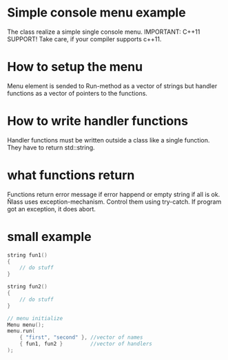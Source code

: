 # Simple console menu example

The class realize a simple single console menu. IMPORTANT: C++11 SUPPORT! Take care, if your compiler supports c++11.

# How to setup the menu
Menu element is sended to Run-method as a vector of strings but handler functions as a vector of pointers to the functions.

# How to write handler functions
Handler functions must be written outside a class like a single function. They have to return std::string.

# what functions return
Functions return error message if error happend or empty string if all is ok.
Ñlass uses exception-mechanism. Control them using try-catch. If program got an exception, it does abort.

# small example
```C++
string fun1()
{
	// do stuff
}

string fun2()
{
	// do stuff
}

// menu initialize
Menu menu();
menu.run(
	{ "first", "second" }, //vector of names
	{ fun1, fun2 }         //vector of handlers
);
```
